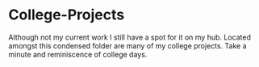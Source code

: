 # College-Projects

Although not my current work I still have a spot for it on my hub. Located amongst this condensed folder are many of my college projects. Take a minute and reminiscence of college days.
